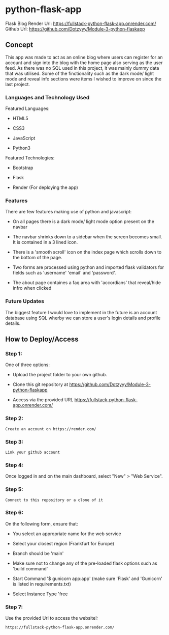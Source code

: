# python-flask-app
Flask Blog
Render Url: https://fullstack-python-flask-app.onrender.com/
Github Url: https://github.com/Dotzyyy/Module-3-python-flaskapp

## Concept

This app was made to act as an online blog where users can register for an account and sign into the blog with the home page also serving as the user feed. As there was no SQL used in this project, it was mainly dummy data that was utilised. Some of the finctionality such as the dark mode/ light mode and reveal info sections were items I wished to improve on since the last project.

### Languages and Technology Used

Featured Languages:

* HTML5

* CSS3

* JavaScript

* Python3

Featured Technologies:

* Bootstrap 

* Flask

* Render (For deploying the app)

### Features

There are few features making use of python and javascript:

* On all pages there is a dark mode/ light mode option present on the navbar

* The navbar shrinks down to a sidebar when the screen becomes small. It is contained in a 3 lined icon.

* There is a 'smooth scroll' icon on the index page which scrolls down to the bottom of the page.

* Two forms are processed using python and imported flask validators for fields such as 'username' 'email' and 'password'.

* The about page containes a faq area with 'accordians' that reveal/hide infro when clicked




### Future Updates

The biggest feature I would love to implement in the future is an account database using SQL wherby we can store a user's login details and profile details.

## How to Deploy/Access

### Step 1:

One of three options:

* Upload the project folder to your own github.

* Clone this git repository at https://github.com/Dotzyyy/Module-3-python-flaskapp

* Access via the provided URL https://fullstack-python-flask-app.onrender.com/

### Step 2:
    
    Create an account on https://render.com/

### Step 3:

    Link your github account

### Step 4:

   Once logged in and on the main dashboard, select "New" > "Web Service".

### Step 5:

    Connect to this repository or a clone of it

### Step 6:

On the following form, ensure that:

* You select an appropriate name for the web service

* Select your closest region (Frankfurt for Europe)

* Branch should be 'main'

* Make sure not to change any of the pre-loaded flask options such as 'build command'

* Start Command '$ gunicorn app:app' (make sure 'Flask' and 'Gunicorn' is listed in requirements.txt)

* Select Instance Type 'free

### Step 7:

Use the provided Url to access the website!:

    https://fullstack-python-flask-app.onrender.com/






